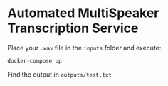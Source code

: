 # Automated MultiSpeaker Transcription Service

Place your ```.wav``` file in the ```inputs``` folder and execute:

```bash
docker-compose up
```

Find the output in ```outputs/test.txt```